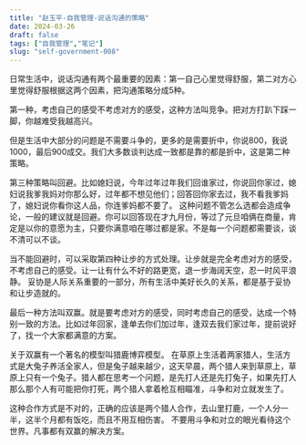 ```yaml
---
title: "赵玉平-自我管理-说话沟通的策略"
date: 2024-03-26
draft: false
tags: ["自我管理","笔记"]
slug: "self-government-008"
---
```


日常生活中，说话沟通有两个最重要的因素：第一自己心里觉得舒服，第二对方心里觉得舒服根据这两个因素，把沟通策略分成5种。

第一种，考虑自己的感受不考虑对方的感受，这种方法叫竞争。把对方打趴下踩一脚，你越难受我越高兴。

但是生活中大部分的问题是不需要斗争的，更多的是需要折中，你说800，我说1000，最后900成交。我们大多数谈判达成一致都是靠的都是折中，这是第二种策略。

第三种策略叫回避。比如媳妇说，今年过年过年我们回谁家过，你说回你家过，媳妇说我爹我妈对你那么好，过年都不想见他们；回答回你家去过，我不看我爹妈了，媳妇说你看你这人品，你连爹妈都不要了。
这种问题不管怎么选都会造成争论，一般的建议就是回避。你可以回答现在才九月份，等过了元旦咱俩在商量，肯定是以你的意愿为主，只要你满意咱在哪过都是家。不是每一个问题都需要谈，谈不清可以不谈。

当不能回避时，可以采取第四种让步的方式处理。让步就是完全考虑对方的感受，不考虑自己的感受。让一让有什么不好的路更宽，退一步海阔天空，忍一时风平浪静。
妥协是人际关系重要的一部分，所有生活中美好长久的关系，都是基于妥协和让步造就的。

最后一种方法叫双赢。就是要考虑对方的感受，同时考虑自己的感受，达成一个特别一致的方法。比如过年回家，逢单去你们加过年，逢双去我们家过年，提前说好了，找一个大家都满意的方案。

关于双赢有一个著名的模型叫猎鹿博弈模型。
在草原上生活着两家猎人，生活方式是大兔子养活全家人，但是兔子越来越少，这天早晨，两个猎人来到草原上，草原上只有一个兔子。猎人都在思考一个问题，是先打人还是先打兔子，如果先打人那么那个人有可能把你打死，两个猎人拿着枪互相瞄准，斗争和对立就发生了。

这种合作方式是不对的，正确的应该是两个猎人合作，去山里打鹿，一个人分一半，这半个月都有饭吃，而且不用互相伤害。
不要用斗争和对立的眼光看待这个世界。凡事都有双赢的解决方案。
 




